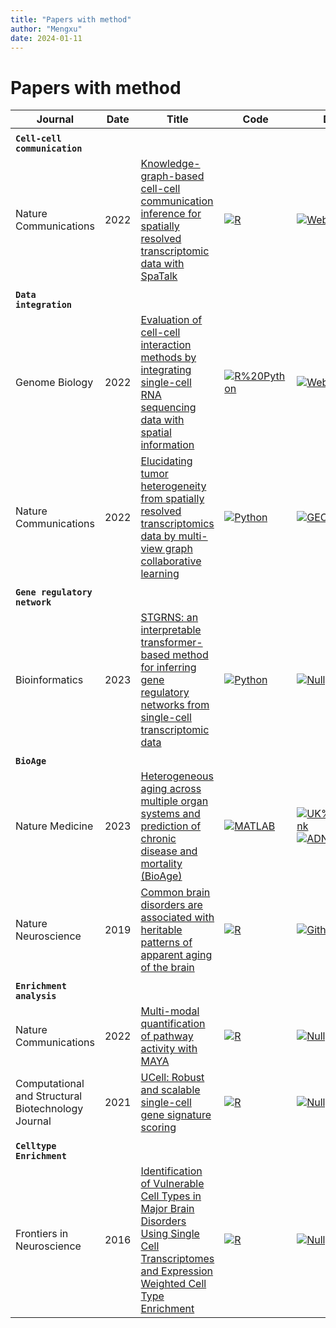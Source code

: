 ```yaml
---
title: "Papers with method"
author: "Mengxu"
date: 2024-01-11
---
```

<!--more-->
# Papers with method
| Journal | Date | Title | Code | Data | Citation |
| -- | -- | -- | -- | -- | -- |
|  |  |  |  |  |  |
| **`Cell-cell communication`** |  |  |  |  |  |
| Nature Communications | 2022 | [Knowledge-graph-based cell-cell communication inference for spatially resolved transcriptomic data with SpaTalk](https://doi.org/10.1038/s41467-022-32111-8) | [![R](https://img.shields.io/badge/-R-198ce7)](https://github.com/ZJUFanLab/SpaTalk) | [![Website](https://img.shields.io/badge/-Website-B03060)](https://www.nature.com/articles/s41467-022-32111-8#data-availability) | [![citation](https://img.shields.io/badge/dynamic/json?label=citation&query=citationCount&url=https%3A%2F%2Fapi.semanticscholar.org%2Fgraph%2Fv1%2Fpaper%2F7957b93e72b7775066da09cf9fb742eb2707b1f8%3Ffields%3DcitationCount)](https://www.semanticscholar.org/paper/7957b93e72b7775066da09cf9fb742eb2707b1f8) |
|  |  |  |  |  |  |
| **`Data integration`** |  |  |  |  |  |
| Genome Biology | 2022 | [Evaluation of cell-cell interaction methods by integrating single-cell RNA sequencing data with spatial information](https://doi.org/10.1186/s13059-022-02783-y) | [![R%20Python](https://img.shields.io/badge/-R%20Python-00008B)](https://github.com/wanglabtongji/CCI) | [![Website](https://img.shields.io/badge/-Website-B03060)](https://genomebiology.biomedcentral.com/articles/10.1186/s13059-022-02783-y#availability-of-data-and-materials) | [![citation](https://img.shields.io/badge/dynamic/json?label=citation&query=citationCount&url=https%3A%2F%2Fapi.semanticscholar.org%2Fgraph%2Fv1%2Fpaper%2F631e4db76fb0fd5ac6e1d7029627d0b99373540c%3Ffields%3DcitationCount)](https://www.semanticscholar.org/paper/631e4db76fb0fd5ac6e1d7029627d0b99373540c) |
| Nature Communications | 2022 | [Elucidating tumor heterogeneity from spatially resolved transcriptomics data by multi-view graph collaborative learning](https://doi.org/10.1038/s41467-022-33619-9) | [![Python](https://img.shields.io/badge/-Python-3572a5)](https://github.com/cmzuo11/stMVC) | [![GEO](https://img.shields.io/badge/-GEO-336699)](https://www.ncbi.nlm.nih.gov/geo/query/acc.cgi?acc=GSE176078) | [![citation](https://img.shields.io/badge/dynamic/json?label=citation&query=citationCount&url=https%3A%2F%2Fapi.semanticscholar.org%2Fgraph%2Fv1%2Fpaper%2F09690abc5440dec515c14256dccf7fe45acee988%3Ffields%3DcitationCount)](https://www.semanticscholar.org/paper/09690abc5440dec515c14256dccf7fe45acee988) |
|  |  |  |  |  |  |
| **`Gene regulatory network`** |  |  |  |  |  |
| Bioinformatics | 2023 | [STGRNS: an interpretable transformer-based method for inferring gene regulatory networks from single-cell transcriptomic data](https://doi.org/10.1093/bioinformatics/btad165) | [![Python](https://img.shields.io/badge/-Python-3572a5)](https://github.com/zhanglab-wbgcas/STGRNS) | [![Null](https://img.shields.io/badge/-Null-FAFAFA)]() | [![citation](https://img.shields.io/badge/dynamic/json?label=citation&query=citationCount&url=https%3A%2F%2Fapi.semanticscholar.org%2Fgraph%2Fv1%2Fpaper%2F59447739b7dda29ef919184cc8246cbbbd5e8938%3Ffields%3DcitationCount)](https://www.semanticscholar.org/paper/59447739b7dda29ef919184cc8246cbbbd5e8938) |
|  |  |  |  |  |  |
| **`BioAge`** |  |  |  |  |  |
| Nature Medicine | 2023 | [Heterogeneous aging across multiple organ systems and prediction of chronic disease and mortality (BioAge)](https://doi.org/10.1038/s41591-023-02296-6) | [![MATLAB](https://img.shields.io/badge/-MATLAB-e16737)](https://github.com/yetianmed/BioAge) | [![UK%20Biobank](https://img.shields.io/badge/-UK%20Biobank-005f6f)](https://bbams.ndph.ox.ac.uk/ams/)[![ADNI](https://img.shields.io/badge/-ADNI-34791f)](https://adni.loni.usc.edu/) | [![citation](https://img.shields.io/badge/dynamic/json?label=citation&query=citationCount&url=https%3A%2F%2Fapi.semanticscholar.org%2Fgraph%2Fv1%2Fpaper%2Fe55822f9277e715529f816ed5e4fbb3f77f8d6ea%3Ffields%3DcitationCount)](https://www.semanticscholar.org/paper/e55822f9277e715529f816ed5e4fbb3f77f8d6ea) |
| Nature Neuroscience | 2019 | [Common brain disorders are associated with heritable patterns of apparent aging of the brain](https://doi.org/10.1038/s41593-019-0471-7) | [![R](https://img.shields.io/badge/-R-198ce7)](https://github.com/tobias-kaufmann/brainage) | [![Github](https://img.shields.io/badge/-Github-B03060)](https://github.com/tobias-kaufmann/brainage) | [![citation](https://img.shields.io/badge/dynamic/json?label=citation&query=citationCount&url=https%3A%2F%2Fapi.semanticscholar.org%2Fgraph%2Fv1%2Fpaper%2Fd7f5a9db5d6fe9564077f2ee783e4baa93111311%3Ffields%3DcitationCount)](https://www.semanticscholar.org/paper/d7f5a9db5d6fe9564077f2ee783e4baa93111311) |
|  |  |  |  |  |  |
| **`Enrichment analysis`** |  |  |  |  |  |
| Nature Communications | 2022 | [Multi-modal quantification of pathway activity with MAYA](https://doi.org/10.1038/s41467-023-37410-2) | [![R](https://img.shields.io/badge/-R-198ce7)](https://github.com/One-Biosciences/MAYA/) | [![Null](https://img.shields.io/badge/-Null-FAFAFA)](Null) | [![citation](https://img.shields.io/badge/dynamic/json?label=citation&query=citationCount&url=https%3A%2F%2Fapi.semanticscholar.org%2Fgraph%2Fv1%2Fpaper%2F806cfebf4f12d190197101608d7fe140f8edadb8%3Ffields%3DcitationCount)](https://www.semanticscholar.org/paper/806cfebf4f12d190197101608d7fe140f8edadb8) |
| Computational and Structural Biotechnology Journal | 2021 | [UCell: Robust and scalable single-cell gene signature scoring](https://doi.org/10.1016/j.csbj.2021.06.043) | [![R](https://img.shields.io/badge/-R-198ce7)](https://github.com/carmonalab/UCell) | [![Null](https://img.shields.io/badge/-Null-FAFAFA)]() | [![citation](https://img.shields.io/badge/dynamic/json?label=citation&query=citationCount&url=https%3A%2F%2Fapi.semanticscholar.org%2Fgraph%2Fv1%2Fpaper%2F8b9c1b99a5b857331da15cdca3ab74f78e3f2d2f%3Ffields%3DcitationCount)](https://www.semanticscholar.org/paper/8b9c1b99a5b857331da15cdca3ab74f78e3f2d2f) |
|  |  |  |  |  |  |
| **`Celltype Enrichment`** |  |  |  |  |  |
| Frontiers in Neuroscience | 2016 | [Identification of Vulnerable Cell Types in Major Brain Disorders Using Single Cell Transcriptomes and Expression Weighted Cell Type Enrichment](https://doi.org/10.3389/fnins.2016.00016) | [![R](https://img.shields.io/badge/-R-198ce7)](https://github.com/NathanSkene/EWCE) | [![Null](https://img.shields.io/badge/-Null-FAFAFA)]() | [![citation](https://img.shields.io/badge/dynamic/json?label=citation&query=citationCount&url=https%3A%2F%2Fapi.semanticscholar.org%2Fgraph%2Fv1%2Fpaper%2Fc0c31205de416f6c859c95de19d3c2a468e4c74c%3Ffields%3DcitationCount)](https://www.semanticscholar.org/paper/c0c31205de416f6c859c95de19d3c2a468e4c74c) |
